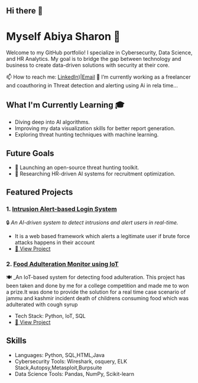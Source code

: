 ## Hi there 👋

# Myself Abiya Sharon 👋

Welcome to my GitHub portfolio! I specialize in Cybersecurity, Data Science, and HR Analytics. My goal is to bridge the gap between technology and business to create data-driven solutions with security at their core.

📫 How to reach me: [LinkedIn](https://www.linkedin.com/in/abiya-sharon-30js/))|[Email](mailto:abiyasharon30@gmail.com)
🔭 I’m currently working as a freelancer and coauthoring in Threat detection and alerting using Ai in rela time...

## What I'm Currently Learning 🎓

- Diving deep into AI algorithms.
- Improving my data visualization skills for better report generation.
- Exploring threat hunting techniques with machine learning.

## Future Goals
- 🚀 Launching an open-source threat hunting toolkit.
- 🔬 Researching HR-driven AI systems for recruitment optimization.


## Featured Projects

### 1. [Intrusion Alert-based Login System](https://github.com/AbiyaSharon/Intrusion-Alert-System)
🔒 _An AI-driven system to detect intrusions and alert users in real-time._
- It is a web based framework which alerts a legitimate user if brute force attacks happens in their account 
- [🔗 View Project]((https://github.com/AbiyaSharon/IABLS))

### 2. [Food Adulteration Monitor using IoT](https://github.com/AbiyaSharon/Food-Adulteration-Monitor)
🍽️ _An IoT-based system for detecting food adulteration.
This project has been taken and done by me for a college competition and made me to won a prize.It was done to provide the solution for a real time case scenario of jammu and kashmir incident death of childrens consuming food which was adulterated with cough syrup
- Tech Stack: Python, IoT, SQL
- [🔗 View Project](https://github.com/AbiyaSharon/Food-Adulteration-Monitor)


## Skills

- Languages: Python, SQL,HTML,Java
- Cybersecurity Tools: Wireshark, osquery, ELK Stack,Autopsy,Metasploit,Burpsuite
- Data Science Tools: Pandas, NumPy, Scikit-learn





